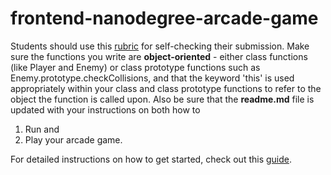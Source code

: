 frontend-nanodegree-arcade-game
===============================

Students should use this [rubric](https://review.udacity.com/#!/projects/2696458597/rubric) for self-checking their submission. 
Make sure the functions you write are **object-oriented** - either class functions (like Player and Enemy) or class prototype functions such as 
Enemy.prototype.checkCollisions, and that the keyword 'this' is used appropriately within your class and class prototype functions to refer to 
the object the function is called upon. Also be sure that the **readme.md** file is updated with your instructions on both how to 
1. Run and
2. Play your arcade game.

For detailed instructions on how to get started, check out this 
[guide](https://docs.google.com/document/d/1v01aScPjSWCCWQLIpFqvg3-vXLH2e8_SZQKC8jNO0Dc/pub?embedded=true).
